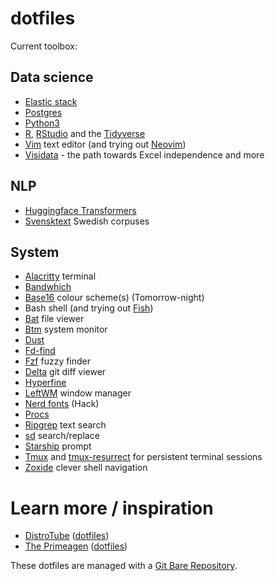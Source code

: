 # dotfiles

Current toolbox:   

## Data science
* [Elastic stack](https://www.elastic.co/)  
* [Postgres](https://www.postgresql.org/)  
* [Python3](https://www.python.org/)  
* [R](https://www.r-project.org/), [RStudio](https://www.rstudio.com/) and the [Tidyverse](https://www.tidyverse.org/)  
* [Vim](https://www.vim.org/) text editor (and trying out [Neovim](https://neovim.io/))  
* [Visidata](https://github.com/saulpw/visidata) - the path towards Excel independence and more  

## NLP
* [Huggingface Transformers](https://github.com/huggingface/transformers)  
* [Svensktext](https://github.com/peterdalle/svensktext) Swedish corpuses  

## System
* [Alacritty](https://github.com/alacritty/alacritty) terminal  
* [Bandwhich](https://github.com/imsnif/bandwhich)  
* [Base16](https://github.com/chriskempson/base16) colour scheme(s) (Tomorrow-night)  
* Bash shell (and trying out [Fish](https://github.com/fish-shell/fish-shell))  
* [Bat](https://github.com/sharkdp/bat) file viewer  
* [Btm](https://github.com/ClementTsang/bottom) system monitor  
* [Dust](https://github.com/bootandy/dust)  
* [Fd-find](https://github.com/sharkdp/fd)  
* [Fzf](https://github.com/junegunn/fzf) fuzzy finder  
* [Delta](https://github.com/dandavison/delta) git diff viewer  
* [Hyperfine](https://github.com/sharkdp/hyperfine)  
* [LeftWM](https://github.com/leftwm/leftwm) window manager  
* [Nerd fonts](https://www.nerdfonts.com/) (Hack)  
* [Procs](https://github.com/dalance/procs)  
* [Ripgrep](https://github.com/BurntSushi/ripgrep) text search  
* [sd](https://github.com/chmln/sd) search/replace  
* [Starship](https://starship.rs/guide/) prompt  
* [Tmux](https://github.com/tmux/tmux) and [tmux-resurrect](https://github.com/tmux-plugins/tmux-resurrect) for persistent terminal sessions  
* [Zoxide](https://github.com/ajeetdsouza/zoxide) clever shell navigation  

# Learn more / inspiration
* [DistroTube](https://distro.tube/) ([dotfiles](https://gitlab.com/dwt1/dotfiles))  
* [The Primeagen](https://github.com/ThePrimeagen) ([dotfiles](https://github.com/ThePrimeagen/.dotfiles))  

These dotfiles are managed with a [Git Bare Repository](https://www.youtube.com/watch?v=tBoLDpTWVOM).  

